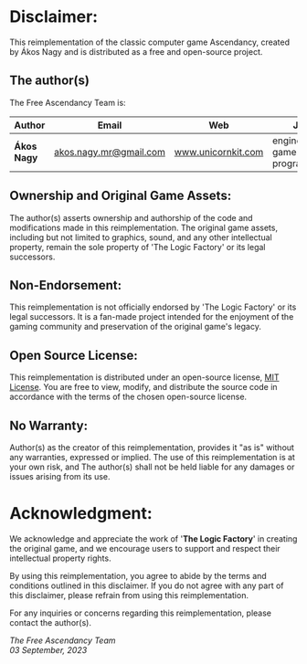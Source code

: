 # Disclaimer:

This reimplementation of the classic computer game Ascendancy, created by Ákos Nagy and is distributed as a free and open-source project.

## The author(s)

The Free Ascendancy Team is:

| Author        | Email                  | Web                | Job                              |
|---------------|------------------------|--------------------|----------------------------------|
| **Ákos Nagy** | akos.nagy.mr@gmail.com | www.unicornkit.com | engine and game play programming 

## Ownership and Original Game Assets:

The author(s) asserts ownership and authorship of the code and modifications made in this reimplementation. The original game assets, including but not limited to graphics, sound, and any other intellectual property, remain the sole property of 'The Logic Factory' or its legal successors.

## Non-Endorsement:

This reimplementation is not officially endorsed by 'The Logic Factory' or its legal successors. It is a fan-made project intended for the enjoyment of the gaming community and preservation of the original game's legacy.

## Open Source License:

This reimplementation is distributed under an open-source license, [MIT License](LICENSE.md). You are free to view, modify, and distribute the source code in accordance with the terms of the chosen open-source license.

## No Warranty:

Author(s) as the creator of this reimplementation, provides it "as is" without any warranties, expressed or implied. The use of this reimplementation is at your own risk, and The author(s) shall not be held liable for any damages or issues arising from its use.

# Acknowledgment:

We acknowledge and appreciate the work of '**The Logic Factory**' in creating the original game, and we encourage users to support and respect their intellectual property rights.

By using this reimplementation, you agree to abide by the terms and conditions outlined in this disclaimer. If you do not agree with any part of this disclaimer, please refrain from using this reimplementation.

For any inquiries or concerns regarding this reimplementation, please contact the author(s).



_The Free Ascendancy Team_ <br>
_03 September, 2023_